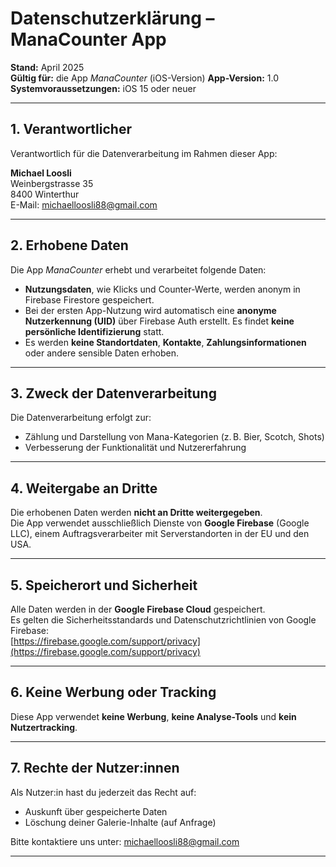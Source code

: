 
# Datenschutzerklärung – ManaCounter App

**Stand:** April 2025  
**Gültig für:** die App *ManaCounter* (iOS-Version)
**App-Version:** 1.0
**Systemvoraussetzungen:** iOS 15 oder neuer

---

## 1. Verantwortlicher

Verantwortlich für die Datenverarbeitung im Rahmen dieser App:

**Michael Loosli**  
Weinbergstrasse 35  
8400 Winterthur  
E-Mail: [michaelloosli88@gmail.com](mailto:michaelloosli88@gmail.com)

---

## 2. Erhobene Daten

Die App *ManaCounter* erhebt und verarbeitet folgende Daten:

- **Nutzungsdaten**, wie Klicks und Counter-Werte, werden anonym in Firebase Firestore gespeichert.
- Bei der ersten App-Nutzung wird automatisch eine **anonyme Nutzerkennung (UID)** über Firebase Auth erstellt. Es findet **keine persönliche Identifizierung** statt.
- Es werden **keine Standortdaten**, **Kontakte**, **Zahlungsinformationen** oder andere sensible Daten erhoben.

---

## 3. Zweck der Datenverarbeitung

Die Datenverarbeitung erfolgt zur:
- Zählung und Darstellung von Mana-Kategorien (z. B. Bier, Scotch, Shots)
- Verbesserung der Funktionalität und Nutzererfahrung

---

## 4. Weitergabe an Dritte

Die erhobenen Daten werden **nicht an Dritte weitergegeben**.  
Die App verwendet ausschließlich Dienste von **Google Firebase** (Google LLC), einem Auftragsverarbeiter mit Serverstandorten in der EU und den USA.

---

## 5. Speicherort und Sicherheit

Alle Daten werden in der **Google Firebase Cloud** gespeichert.  
Es gelten die Sicherheitsstandards und Datenschutzrichtlinien von Google Firebase:  
[https://firebase.google.com/support/privacy](https://firebase.google.com/support/privacy)

---

## 6. Keine Werbung oder Tracking

Diese App verwendet **keine Werbung**, **keine Analyse-Tools** und **kein Nutzertracking**.

---

## 7. Rechte der Nutzer:innen

Als Nutzer:in hast du jederzeit das Recht auf:
- Auskunft über gespeicherte Daten
- Löschung deiner Galerie-Inhalte (auf Anfrage)

Bitte kontaktiere uns unter: [michaelloosli88@gmail.com](mailto:michaelloosli88@gmail.com)

---


